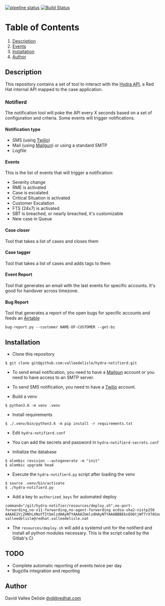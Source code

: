[![pipeline status](https://gitlab.cee.redhat.com/dvalleed/hydra-notifierd/badges/master/pipeline.svg)](https://gitlab.cee.redhat.com/dvalleed/hydra-notifierd/commits/master)
[![Build Status](https://travis-ci.com/valleedelisle/hydra-notifierd.svg?branch=master)](https://travis-ci.com/valleedelisle/hydra-notifierd)

# Table of Contents
1. [Description](#description)
2. [Events](#events)
3. [Installation](#installation)
4. [Author](#author)

## Description

This repository contains a set of tool to interact with the [Hydra API](https://mojo.redhat.com/groups/cee-integration/blog/2016/12/06/hydra-rest-api), a Red Hat internal API mapped to the case application.

### Notifierd
The notification tool will poke the API every X seconds based on a set of configuration and criteria. Some events will trigger notifications.

#### Notification type
- SMS (using [Twilio](https://www.twilio.com/))
- Mail (using [Mailgun](https://www.mailgun.com/)) or using a standard SMTP
- Logfile

#### Events
This is the list of events that will trigger a notification:
- Severity change
- RME is activated
- Case is escalated
- Critical Situation is activated
- Customer Escalation
- FTS (24x7) is activated
- SBT is breached, or nearly breached, it's customizable
- New case in Queue

#### Case closer
Tool that takes a list of cases and closes them

#### Case tagger
Tool that takes a list of cases and adds tags to them

#### Event Report
Tool that generates an email with the last events for specific accounts. It's good for handover across timezone.

#### Bug Report
Tool that generates a report of the open bugs for specific accounts and feeds an [Airtable](https://airtable)
```
bug-report.py --customer NAME-OF-CUSTOMER --get-bz
```

## Installation

- Clone this repository

```
$ git clone git@github.com:valleedelisle/hydra-notifierd.git
```

- To send email notification, you need to have a [Mailgun](https://www.mailgun.com/) account or you need to have access to an SMTP server.

- To send SMS notification, you need to have a [Twilio](https://www.twilio.com) account.

- Build a venv

```
$ python3.6 -m venv .venv
```

- Install requirements

```
$ ./.venv/bin/python3.6 -m pip install -r requirements.txt 
```

- Edit `hydra-notifierd.conf`

- You can add the secrets and password in `hydra-notifierd-secrets.conf`

- Initialize the database
```
$ alembic revision --autogenerate -m "init"
$ alembic upgrade head
```

- Execute the `hydra-notifierd.py` script after loading the venv

```
$ source .venv/bin/activate
$ ./hydra-notifierd.py
```

- Add a key to `authorized_keys` for automated deploy
```
command="/git/hydra-notifier/resources/deploy.sh",no-port-forwarding,no-x11-forwarding,no-agent-forwarding ecdsa-sha2-nistp256 AAAAE2VjZHNhLXNoYTItbmlzdHAyNTYAAAAIbmlzdHAyNTYAAABBBEknEO6tjWf7rX7ASouoPt8cQFkwSBb1kU65ZCX2qzAvgBksrBgE7HtByO827oEBgXUbJ1BET2N5rTfosQ1Hhkk= valleedelisle@redhat.valleedelisle.nat
```

- The `resources/deploy.sh` will add a systemd unit for the notifierd and install all python modules necessary. This is the script called by the Gitlab's CI

## TODO
- Complete automatic reporting of events twice per day
- Bugzilla integration and reporting

## Author
David Vallee Delisle <dvd@redhat.com>
